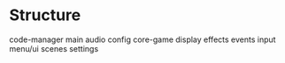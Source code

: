 # Structure

code-manager
main
audio
config
core-game
display
effects
events
input
menu/ui
scenes
settings
